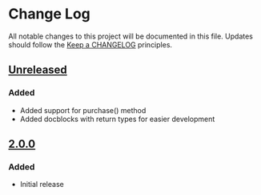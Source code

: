 # Change Log
All notable changes to this project will be documented in this file.
Updates should follow the [Keep a CHANGELOG](http://keepachangelog.com/) principles.

## [Unreleased]
### Added

 - Added support for purchase() method
 - Added docblocks with return types for easier development

## [2.0.0]
### Added

 - Initial release

[Unreleased]: https://github.com/colinodell/omnipay-bundle/compare/v2.0.0...HEAD
[2.0.0]: https://github.com/colinodell/omnipay-zero/releases/tag/v2.0.0
